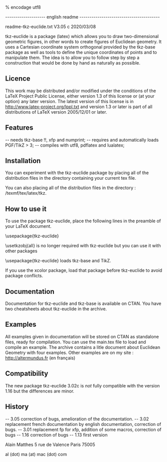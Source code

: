  % encodage utf8    

--------------------  english readme ----------------------------------------

readme-tkz-euclide.txt V3.05 c 2020/03/08

tkz-euclide is a package (latex) which allows you to draw  two-dimensional 
geometric figures, in other words to create figures of Euclidean geometry. 
It uses a Cartesian coordinate system orthogonal provided by the tkz-base 
package as well as tools to define the unique coordinates of points and to 
manipulate them. The idea is to allow you to follow step by step a construction 
that would be done by hand as naturally as possible.

Licence
-------

This work may be distributed and/or modified under the
conditions of the LaTeX Project Public License, either version 1.3
 of this license or (at your option) any later version.
 The latest version of this license is in
   http://www.latex-project.org/lppl.txt
 and version 1.3 or later is part of all distributions of LaTeX
 version 2005/12/01 or later.


Features
--------
 -- needs tkz-base !!, xfp  and numprint;
 -- requires and automatically loads  PGF/TikZ > 3; 
 -- compiles with utf8, pdflatex and lualatex;
  
Installation  
------------

You can experiment with the tkz-euclide package by placing all of the
distribution files in the directory containing your current tex file.

You can also placing all of the distribution files in the directory : 
/texmf/tex/latex/tkz.

 
How to use it
-------------

To use the package tkz-euclide, place the following lines in the preamble of
 your LaTeX document.

\usepackage{tkz-euclide} 

\usetkzobj{all} is no longer required with tkz-euclide but you can use it with other packages
 
\usepackage{tkz-euclide}  loads tkz-base and TikZ. 

If you use the xcolor package, load that package before tkz-euclide to avoid
 package conflicts.


Documentation
-------------

Documentation for tkz-euclide and tkz-base is available on CTAN. You have two cheatsheets about tkz-euclide in the archive.

Examples
--------

All  examples given in documentation will be stored on CTAN as standalone
  files, ready for compilation. You can use the main.tex file to load and compile  an example. 
The archive contains a litle document about Euclidean Geometry with four examples.
Other examples are on  my site : http://altermundus.fr (en français)  

Compatibility
-------------  

The new package tkz-euclide 3.02c is *not* fully compatible with the version 1.16 but the differences are minor.

History
-------
-- 3.05 correction of bugs, amelioration of the documentation.
-- 3.02 replacement french documentation by english documentation, correction of bugs.
-- 3.01 replacement  fp for xfp, addition of some macros, correction of bugs
-- 1.16 correction of bugs
-- 1.13 first version

 Alain Matthes
 5 rue de Valence
 Paris 75005  
 
 al (dot) ma (at) mac (dot) com              
